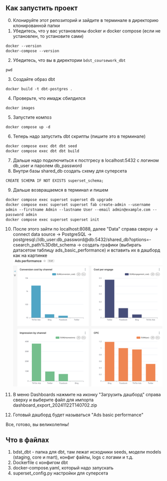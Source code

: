 ## Как запустить проект
0. Клонируйте этот репозиторий и зайдите в терминале в директорию клонированной папки
1. Убедитесь, что у вас установлены docker и docker compose (если не установлен, то установите сами)
```
docker --version
docker-compose --version
```
2. Убедитесь, что вы в директории `bdst_coursework_dbt`
```
pwd
```
3. Создайте образ dbt
```
docker build -t dbt-postgres .
```
4. Проверьте, что имадж сбилдился
```
docker images
```
5. Запустите композ 
```
docker compose up -d
```
6. Теперь надо запустить dbt скрипты (пишите это в терминале)
```
docker compose exec dbt dbt seed
docker compose exec dbt dbt build
```
7. Дальше надо подключиться к постгресу в localhost:5432 с логином db_user и паролем db_password
8. Внутри базы shared_db создать схему для суперсета
```
CREATE SCHEMA IF NOT EXISTS superset_schema;
```
9. Дальше возвращаемся в терминал и пишем
```
docker compose exec superset superset db upgrade
docker compose exec superset superset fab create-admin --username admin --firstname Admin --lastname User --email admin@example.com --password admin
docker compose exec superset superset init
```
10. После этого зайти по localhost:8088, далее "Data" справа сверху -> connect data source -> PostgreSQL -> postgresql://db_user:db_password@db:5432/shared_db?options=-csearch_path%3Ddbt_schema -> создать графики (выбирать датасетом таблицу ads_basic_performance) и вставить их в дашборд как на картинке
![alt text](image.png)

11. В меню Dashboards нажмите на иконку "Загрузить дашборд" справа сверху и выберите файл для импорта dashboard_export_20241122T140702.zip

12. Готовый дашборд будет называться "Ads basic performance"

Все,  готово, вы великолепны!

## Что в файлах
1. bdst_dbt - папка для dbt, там лежат исходники seeds, модели models (staging, core и mart), конфиг файлы, logs с логами и т.д.
2. Dockerfile с конфигом dbt
3. docker-compose.yaml, который надо запускать
4. superset_config.py настройки для суперсета